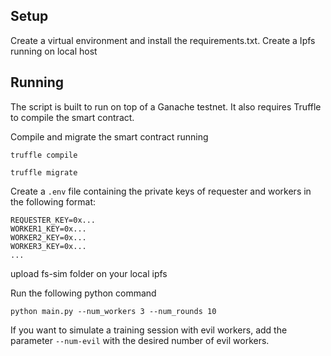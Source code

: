 ## Setup
Create a virtual environment and install the requirements.txt.
Create a Ipfs running on local host

## Running
The script is built to run on top of a Ganache testnet. It also requires Truffle to compile the smart contract.

Compile and migrate the smart contract running 
```
truffle compile
```

```
truffle migrate
```

Create a `.env` file containing the private keys of requester and workers in the following format:
```
REQUESTER_KEY=0x...
WORKER1_KEY=0x...
WORKER2_KEY=0x...
WORKER3_KEY=0x...
...
```
upload fs-sim folder on your local ipfs

Run the following python command
```
python main.py --num_workers 3 --num_rounds 10 
```

If you want to simulate a training session with evil workers, add the parameter `--num-evil` with the desired number of evil workers. 

